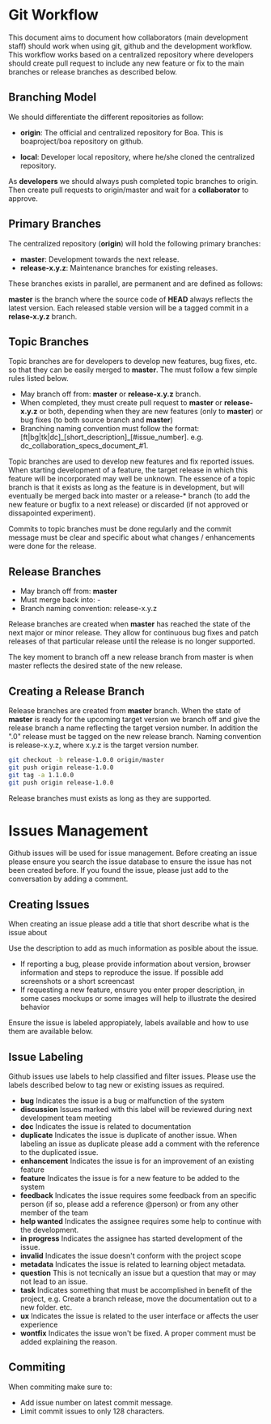 # Git Workflow

This document aims to document how collaborators (main development staff) should work when using git, github and the development workflow. This workflow works based on a centralized repository where developers should create pull request to include any new feature or fix to the main branches or release branches as described below.

## Branching Model

We should differentiate the different repositories as follow:

* **origin**: The official and centralized repository for Boa. This is boaproject/boa repository on github.

* **local**: Developer local repository, where he/she cloned the centralized repository.

As **developers** we should always push completed topic branches to origin. Then create pull requests to origin/master and wait for a **collaborator** to approve.

## Primary Branches

The centralized repository (**origin**) will hold the following primary branches:

* **master**: Development towards the next release.
* **release-x.y.z**: Maintenance branches for existing releases.

These branches exists in parallel, are permanent and are defined as follows:

**master** is the branch where the source code of **HEAD** always reflects the latest version. Each released stable version will be a tagged commit in a **relase-x.y.z** branch.

## Topic Branches

Topic branches are for developers to develop new features, bug fixes, etc. so that they can be easily merged to **master**. The must follow a few simple rules listed below.

* May branch off from: **master** or **release-x.y.z** branch.
* When completed, they must create pull request to **master** or **release-x.y.z** or both, depending when they are new features (only to **master**) or bug fixes (to both source branch and **master**)
* Branching naming convention must follow the format: [ft|bg|tk|dc]\_[short_description]\_[#issue_number]. e.g. dc\_collaboration\_specs\_document\_#1. 

Topic branches are used to develop new features and fix reported issues. When starting development of a feature, the target release in which this feature will be incorporated may well be unknown. The essence of a topic branch is that it exists as long as the feature is in development, but will eventually be merged back into master or a release-* branch (to add the new feature or bugfix to a next release) or discarded (if not approved or dissapointed experiment).

Commits to topic branches must be done regularly and the commit message must be clear and specific about what changes / enhancements were done for the release.

## Release Branches

* May branch off from: **master**
* Must merge back into: -
* Branch naming convention: release-x.y.z

Release branches are created when **master** has reached the state of the next major or minor release. They allow for continuous bug fixes and patch releases of that particular release until the release is no longer supported.

The key moment to branch off a new release branch from master is when master reflects the desired state of the new release.

## Creating a Release Branch

Release branches are created from **master** branch. When the state of **master** is ready for the upcoming target version we branch off and give the release branch a name reflecting the target version number. In addition the ".0" release must be tagged on the new release branch. Naming convention is release-x.y.z, where x.y.z is the target version number.

```bash
git checkout -b release-1.0.0 origin/master
git push origin release-1.0.0
git tag -a 1.1.0.0
git push origin release-1.0.0
```

Release branches must exists as long as they are supported.

# Issues Management

Github issues will be used for issue management. Before creating an issue please ensure you search the issue database to ensure the issue has not been created before. If you found the issue, please just add to the conversation by adding a comment.

## Creating Issues

When creating an issue please add a title that short describe what is the issue about

Use the description to add as much information as posible about the issue. 

* If reporting a bug, please provide information about version, browser information and steps to reproduce the issue. If possible add screenshots or a short screencast
* If requesting a new feature, ensure you enter proper description, in some cases mockups or some images will help to illustrate the desired behavior 

Ensure the issue is labeled appropiately, labels available and how to use them are available below.

## Issue Labeling

Github issues use labels to help classified and filter issues. Please use the labels described below to tag new or existing issues as required.

* **bug** Indicates the issue is a bug or malfunction of the system
* **discussion** Issues marked with this label will be reviewed during next development team meeting 
* **doc** Indicates the issue is related to documentation
* **duplicate** Indicates the issue is duplicate of another issue. When labeling an issue as duplicate please add a comment with the reference to the duplicated issue.
* **enhancement** Indicates the issue is for an improvement of an existing feature
* **feature** Indicates the issue is for a new feature to be added to the system
* **feedback** Indicates the issue requires some feedback from an specific person (if so, please add a reference @person) or from any other member of the team
* **help wanted** Indicates the assignee requires some help to continue with the development.
* **in progress** Indicates the assignee has started development of the issue.
* **invalid** Indicates the issue doesn't conform with the project scope
* **metadata** Indicates the issue is related to learning object metadata.
* **question** This is not tecnically an issue but a question that may or may not lead to an issue.
* **task** Indicates something that must be accomplished in benefit of the project, e.g. Create a branch release, move the documentation out to a new folder. etc.
* **ux** Indicates the issue is related to the user interface or affects the user experience
* **wontfix** Indicates the issue won't be fixed. A proper comment must be added explaining the reason.



## Commiting
When commiting make sure to:

- Add issue number on latest commit message.
- Limit commit issues to only 128 characters.
